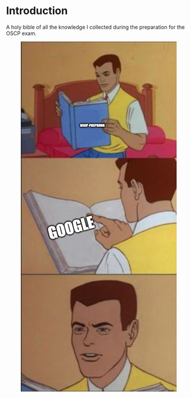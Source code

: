 # Introduction

A holy bible of all the knowledge I collected during the preparation for the OSCP exam.

<figure><img src=".gitbook/assets/image (1) (1).png" alt=""><figcaption></figcaption></figure>
